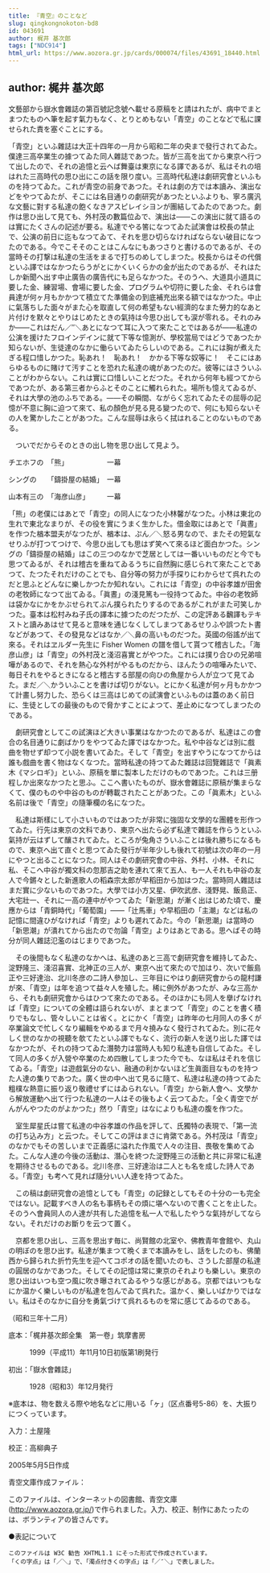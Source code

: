 ```yaml
---
title: 『青空』のことなど
slug: qingkongnokoton-bd8
id: 043691
author: 梶井 基次郎
tags: ["NDC914"]
html_url: https://www.aozora.gr.jp/cards/000074/files/43691_18440.html
---
```


## author: 梶井 基次郎

文藝部から嶽水會雜誌の第百號記念號へ載せる原稿をと請はれたが、病中でまとまつたものへ筆を起す氣力もなく、とりとめもない「青空」のことなどで私に課せられた責を塞ぐことにする。



「青空」といふ雜誌は大正十四年の一月から昭和二年の央まで發行されてゐた。僕達三高卒業生の據つてゐた同人雜誌であつた。皆が三高を出てから東京へ行つて出したので、それの追憶と云へば舞臺は東京になる譯であるが、私はそれの培はれた三高時代の思ひ出にこの話を限り度い。三高時代私達は劇研究會といふものを持つてゐた。これが青空の前身であつた。それは劇の方では本讀み、演出などをやつてゐたが、そこには名目通りの劇研究があつたといふよりも、寧ろ廣汎な文藝に對する私達の飽くなきアスピレイシヨンが團結してゐたのであつた。劇作は思ひ出して見ても、外村茂の數篇位ゐで、演出は――この演出に就て語るのは實にたくさんの記述が要る。私達でやる筈になつてゐた試演會は校長の禁止で、公演の前日に迄もなつてゐて、それを思ひ切らなければならない破目になつたのである。今でこそそのことはこんなにもあつさりと書けるのであるが、その當時その打撃は私達の生活をまるで打ちのめしてしまつた。校長からはその代償といふ譯ではなかつたらうがとにかくいくらかの金が出たのであるが、それはたしか新聞へ出す中止廣告の廣告代にも足らなかつた。そのうへ、大道具小道具に要した金、練習場、會場に要した金、プログラムや切符に要した金、それらは會員達が何ヶ月もかかつて積立てた準備金の到底補充出來る額ではなかつた。中止に氣落ちした面々がまた心を取直して何の希望もない經濟的なまた勞力的なあと片付けを默々とやりはじめたときの氣持は今思ひ出しても涙が零れる。それのみか――これはだん／″＼あとになつて耳に入つて來たことではあるが――私達の公演を援けたフロインデインに就て下等な憶測が、學校當局ではどうであつたか知らないが、生徒達のなかに働らいてゐたらしいのである。これには胸が煮えたぎる程口惜しかつた。恥あれ！　恥あれ！　かかる下等な奴等に！　そこにはあらゆるものに賭けて汚すことを恐れた私達の魂があつたのだ。彼等にはさういふことがわからない。これは實に口惜しいことだつた。それから何年も經つてからであつたが、ある第三者からふとそのことに觸れられた。場所も憶えてゐるが、それは大學の池のふちである。――その瞬間、ながらく忘れてゐたその屈辱の記憶が不意に胸に迫つて來て、私の顏色が見る見る變つたので、何にも知らないその人を驚かしたことがあつた。こんな屈辱は永らく拭はれることのないものである。

　ついでだからそのときの出し物を思ひ出して見よう。


チエホフの　「熊」　　　　　　一幕

シングの　　「鑄掛屋の結婚」　一幕

山本有三の　「海彦山彦」　　　一幕



「熊」の老僕にはあとで「青空」の同人になつた小林馨がなつた。小林は東北の生れで東北なまりが、その役を實にうまく生かした。借金取にはあとで「眞晝」を作つた楢本盟夫がなつたが、楢本は、ぷん／＼怒る男なので、またその短氣なせりふが打つてつけで、今思ひ出しても思はず笑へて來るほど面白かつた。シングの「鑄掛屋の結婚」はこの三つのなかで芝居としては一番いいものだと今でも思つてゐるが、それは稽古を重ねてゐるうちに自然胸に感じられて來たことであつて、たつたそれだけのことでも、自分等の努力が手探りにわからせて呉れたのだと思ふとどんなに樂しかつたか知れない。これには「青空」の中谷孝雄が田舍の老牧師になつて出てゐる。「眞晝」の淺見篤も一役持つてゐた。中谷の老牧師は袋かなにかをかぶせられてぶん撲られたりするのであるがこれがまた可笑しかつた。臺本は松村みね子氏の譯本に據つたのだつたが、この定評ある飜譯もテキストと讀みあはせて見ると意味を通じなくしてしまつてあるせりふや誤つたト書などがあつて、その發見などはなか／＼鼻の高いものだつた。英國の俗謠が出て來る。それはヱルダー先生に Fisher Women の譜を借して貰つて稽古した。「海彦山彦」は「青空」の外村茂と淺沼喜實とがやつた。これには撲り合ひの兄弟喧嘩があるので、それを熱心な外村がやるものだから、ほんたうの喧嘩みたいで、毎日それをやるときになると稽古する部屋の向ひの魚屋から人が立つて見てゐた。まだ／＼かういふことを書けば切りがない。とにかく私達が何ヶ月もかかつて計畫し努力した、恐らくは三高はじめての試演會といふものは蓋のあく前日に、生徒としての最後のもので脅かすことによつて、差止めになつてしまつたのである。

　劇研究會としてこの試演ほど大きい事業はなかつたのであるが、私達はこの會合の名目通りに劇ばかりをやつてゐた譯ではなかつた。私や中谷などは別に戲曲を物せず却つて小説を書いてゐた。そして「青空」を出すやうになつてからは誰も戲曲を書く物はなくなつた。當時私達の持つてゐた雜誌は回覽雜誌で「眞素木《マシロギ》」といふ、原稿を單に製本しただけのものであつた。これは三册程しか出來なかつたと思ふ。ここへ書いたものが、嶽水會雜誌に原稿が集まらなくて、僕のものや中谷のものが轉載されたことがあつた。この「眞素木」といふ名前は後で「青空」の隨筆欄の名になつた。

　私達は斯樣にして小さいものではあつたが非常に強固な文學的な團體を形作つてゐた。行先は東京の文科であり、東京へ出たら必ず私達で雜誌を作らうといふ氣持が云はずして釀されてゐた。ところが兔角さういふことは後れ勝ちになるもので、東京へ出て直ぐと思つてゐた發行が半年少しも後れて初號は次の年の一月にやつと出ることになつた。同人はその劇研究會の中谷、外村、小林、それに私、そこへ中谷が獨文科の忽那吉之助を連れて來て五人、も一人それも中谷の友人で今鏘々とした新進歌人の稻森宗太郎が早稻田から加はつた。當時同人雜誌はまだ實に少ないものであつた。大學では小方又星、伊吹武彦、淺野晃、飯島正、大宅壯一、それに一高の連中がやつてゐた「新思潮」が漸く出はじめた頃で、慶應からは「青銅時代」「葡萄園」――「辻馬車」や早稻田の「主潮」などは私の記憶に間違ひがなければ「青空」よりも遲れてゐた。今の「新思潮」は當時の「新思潮」が潰れてから出たので勿論「青空」よりはあとである。思へばその時分が同人雜誌氾濫のはじまりであつた。

　その後間もなく私達のなかへは、私達のあと三高で劇研究會を維持してゐた、淀野隆三、淺沼喜實、北神正の三人が、東京へ出て來たので加はり、次いで飯島正や三好達治、北川冬彦の二詩人參加し、三年目にやはり劇研究會からの龍村謙が來、「青空」は年を追つて益々人を殖した。稀に例外があつたが、みな三高から、それも劇研究會からはひつて來たのである。そのほかにも同人を擧げなければ「青空」についての全體は語られないが、まとまつて「青空」のことを書く積りでもなし、管々しいことは省く。とにかく「青空」は昨年の七月同人の多くが卒業論文で忙しくなり編輯をやめるまで月々撓みなく發行されてゐた。別に花々しく世のなかの視聽を欹てたといふ譯でもなく、流行の新人を送り出した譯ではなかつたが、それの持つてゐた潛勢力は當時人も知り私達も自信してゐた。そして同人の多くが入營や卒業のため四散してしまつた今でも、なほ私はそれを信じてゐる。「青空」は遊戲氣分のない、融通の利かないほど生眞面目なものを持つた人達の集りであつた。廣く世の中へ出て見るに隨て、私達は私達の持つてゐた粗樸な熱意に振り返り敬禮せずにはゐられない。「青空」から新人會へ、文學から解放運動へ出て行つた私達の一人はその後もよく云つてゐた。「全く青空でがんがんやつたのがよかつた」然り「青空」はなによりも私達の腹を作つた。

　室生犀星氏は嘗て私達の中谷孝雄の作品を評して、氏獨特の表現で、「第一流の打ち込み方」と云つた。そしてこの評はまさに肯綮である。外村茂は「青空」のなかでもその苦しいまで正義感に溢れた作風で人々の注目、畏敬を集めてゐた。こんな人達の今後の活動は、潛心を終つた淀野隆三の活動と共に非常に私達を期待させるものである。北川冬彦、三好達治は二人とも名を成した詩人である。「青空」も考へて見れば隨分いい人達を持つてゐた。

　この稿は劇研究會の追憶としても「青空」の記録としてもその十分の一も完全ではない。記載すべき人の名も事柄もその煩に堪へないので書くことを止した。そのうへ會員同人の人達が共有した追憶を私一人で私したやうな氣持がしてならない。それだけのお斷りを云つて置く。

　京都を思ひ出し、三高を思出す毎に、尚賢館の北室や、佛教青年會館や、丸山の明ぼのを思ひ出す。私達が集まつて晩くまで本讀みをし、話をしたのも、佛蘭西から歸られた折竹先生を迎へてコポオの話を聞いたのも、さうした部屋の私達の圓居のなかであつた。そしてその記憶は常に東京のそれよりも樂しい。東京の思ひ出はいつも空つ風に吹き曝されてゐるやうな感じがある。京都ではいつもなにか温かく樂しいものが私達を包んでゐて呉れた。温かく、樂しいばかりではない。私はそのなかに自分を勇氣づけて呉れるものを常に感じてゐるのである。

（昭和三年十二月）













底本：「梶井基次郎全集　第一卷」筑摩書房


　　　1999（平成11）年11月10日初版第1刷発行

初出：「嶽水會雜誌」

　　　1928（昭和3）年12月発行

※底本は、物を数える際や地名などに用いる「ヶ」（区点番号5-86）を、大振りにつくっています。

入力：土屋隆

校正：高柳典子

2005年5月5日作成

青空文庫作成ファイル：

このファイルは、インターネットの図書館、青空文庫(http://www.aozora.gr.jp/)で作られました。入力、校正、制作にあたったのは、ボランティアの皆さんです。











●表記について


	このファイルは W3C 勧告 XHTML1.1 にそった形式で作成されています。
	「くの字点」は「／＼」で、「濁点付きくの字点」は「／″＼」で表しました。